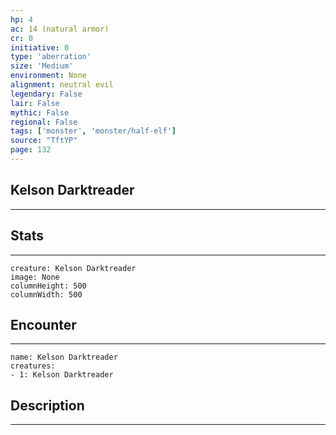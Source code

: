 ```yaml
---
hp: 4
ac: 14 (natural armor)
cr: 0
initiative: 0
type: 'aberration'    
size: 'Medium'
environment: None
alignment: neutral evil
legendary: False
lair: False
mythic: False
regional: False
tags: ['monster', 'monster/half-elf']
source: "TftYP"
page: 132
---
```


## Kelson Darktreader
---



## Stats
---

```statblock
creature: Kelson Darktreader
image: None
columnHeight: 500
columnWidth: 500
```

## Encounter
---

```encounter-table
name: Kelson Darktreader
creatures:
- 1: Kelson Darktreader
```

## Description
---




